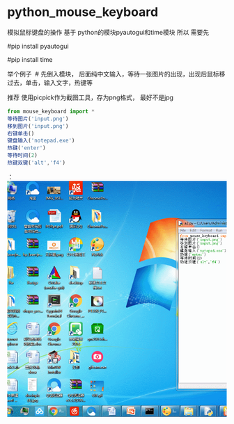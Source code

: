 # python_mouse_keyboard
模拟鼠标键盘的操作
基于 python的模块pyautogui和time模块
所以 需要先

#pip install pyautogui


#pip install time


举个例子 
# 先倒入模块， 后面纯中文输入，等待一张图片的出现，出现后鼠标移过去，单击，输入文字，热键等

推荐 使用picpick作为截图工具，存为png格式， 最好不是jpg
```javascript
from mouse_keyboard import *
等待图片('input.png')
移到图片('input.png')
右键单击()
键盘输入('notepad.exe')
热键('enter')
等待时间(2)
热键双键('alt','f4')
```

：![](GIF.gif)

